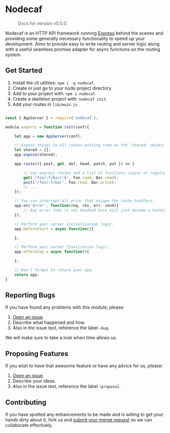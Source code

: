 
# Nodecaf

> Docs for version v0.5.0.

Nodecaf is an HTTP API framework running [Express](https://expressjs.com/) behind the scenes and providing some generally necessary functionality to speed up your development.
Aims to provide easy to write routing and server logic along with a useful
seamless promise adapter for async functions on the routing system.

## Get Started
1. Install the cli utilities: `npm i -g nodecaf`.
2. Create or just go to your node project directory.
3. Add to your project with: `npm i nodecaf`.
4. Create a skelleton project with: `nodecaf init`.
5. Add your routes in `lib/main.js`

```js

const { AppServer } = require('nodecaf');

module.exports = function init(conf){

    let app = new AppServer(conf);

    // Expose things to all routes putting them on the 'shared' object.
    let shared = {};
    app.expose(shared);

    app.route(({ post, get, del, head, patch, put }) => {

        // Use express routes and a list of functions (async or regular no matter).
        get('/foo/:f/bar/:b', Foo.read, Bar.read);
        post('/foo/:f/bar', Foo.read, Bar.write);
        // ...
	});

    // You can intercept all error that escape the route handlers.
    app.on('error', function(req, res, err, send){
        // Any error that is not handled here will just become a harmless 500.
	});

    // Perform your server initialization logic.
    app.beforeStart = async function(){

	};

    // Perform your server finalization logic.
    app.afterStop = async function(){

	};

    // Don't forget to return your app.
    return app;
}
```

## Reporting Bugs
If you have found any problems with this module, please:

1. [Open an issue](https://gitlab.com/GCSBOSS/nodecaf/issues/new).
2. Describe what happened and how.
3. Also in the issue text, reference the label `~bug`.

We will make sure to take a look when time allows us.

## Proposing Features
If you wish to have that awesome feature or have any advice for us, please:
1. [Open an issue](https://gitlab.com/GCSBOSS/nodecaf/issues/new).
2. Describe your ideas.
3. Also in the issue text, reference the label `~proposal`.

## Contributing
If you have spotted any enhancements to be made and is willing to get your hands dirty about it, fork us and [submit your merge request](https://gitlab.com/GCSBOSS/nodecaf/merge_requests/new) so we can collaborate effectively.
